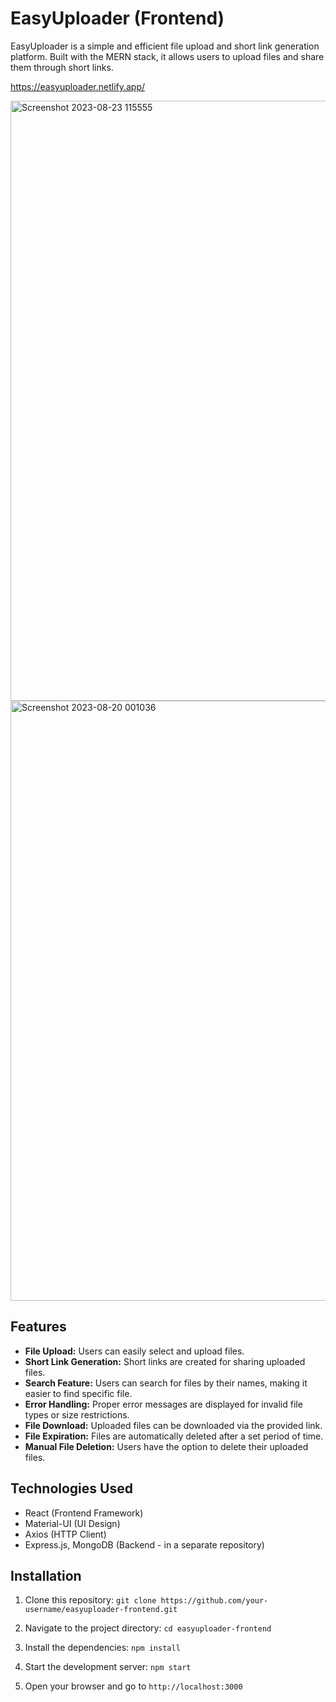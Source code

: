 # EasyUploader (Frontend)

EasyUploader is a simple and efficient file upload and short link generation platform. Built with the MERN stack, it allows users to upload files and share them through short links.

https://easyuploader.netlify.app/

<img width="960" alt="Screenshot 2023-08-23 115555" src="https://github.com/iammmk/File-Uploader-frontend/assets/58235282/196646ee-1e73-45ae-9ccf-74d839290345">



<img width="960" alt="Screenshot 2023-08-20 001036" src="https://github.com/iammmk/File-Uploader-frontend/assets/58235282/c5331b4e-68c3-4567-bbc8-8fede87d9d85">



## Features

- **File Upload:** Users can easily select and upload files.
- **Short Link Generation:** Short links are created for sharing uploaded files.
- **Search Feature:** Users can search for files by their names, making it easier to find specific file.
- **Error Handling:** Proper error messages are displayed for invalid file types or size restrictions.
- **File Download:** Uploaded files can be downloaded via the provided link.
- **File Expiration:** Files are automatically deleted after a set period of time.
- **Manual File Deletion:** Users have the option to delete their uploaded files.

## Technologies Used

- React (Frontend Framework)
- Material-UI (UI Design)
- Axios (HTTP Client)
- Express.js, MongoDB (Backend - in a separate repository)

## Installation

1. Clone this repository: `git clone https://github.com/your-username/easyuploader-frontend.git`

2. Navigate to the project directory: `cd easyuploader-frontend`

3. Install the dependencies: `npm install`
  
4. Start the development server: `npm start`

5. Open your browser and go to `http://localhost:3000`

